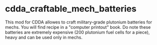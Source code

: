 # cdda_craftable_mech_batteries
This mod for CDDA allowes to craft military-grade plutonium batteries for mechs. You will find recipe in a "computer printout" book. Do note these batteries are extremely expensive (200 plutonium fuel cells for a piece), heavy and can be used only in mechs.
